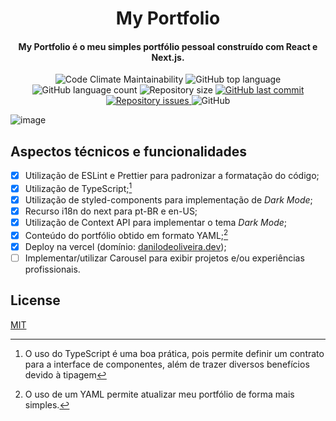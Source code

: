 <h1 align="center">My Portfolio</h1>

<h4 align="center">
  My Portfolio é o meu simples portfólio pessoal construído com React e Next.js.
</h4>

<p align="center">
  <img alt="Code Climate Maintainability" src="https://img.shields.io/codeclimate/maintainability/DaniloSI/myportfolio">

  <img alt="GitHub top language" src="https://img.shields.io/github/languages/top/DaniloSI/myportfolio">

  <img alt="GitHub language count" src="https://img.shields.io/github/languages/count/DaniloSI/myportfolio">

  <img alt="Repository size" src="https://img.shields.io/github/repo-size/DaniloSI/myportfolio">

  <a href="https://github.com/DaniloSI/myportfolio/commits/main">
    <img alt="GitHub last commit" src="https://img.shields.io/github/last-commit/DaniloSI/myportfolio">
  </a>

  <a href="https://github.com/DaniloSI/myportfolio/issues">
    <img alt="Repository issues" src="https://img.shields.io/github/issues/DaniloSI/myportfolio">
  </a>

  <img alt="GitHub" src="https://img.shields.io/github/license/DaniloSI/myportfolio">
</p>

![image](https://user-images.githubusercontent.com/9607568/172606435-76b7a4f6-a11a-4255-8cd2-4bb1dea38944.png)

## Aspectos técnicos e funcionalidades

- [x] Utilização de ESLint e Prettier para padronizar a formatação do código;
- [x] Utilização de TypeScript;[^1]
- [x] Utilização de styled-components para implementação de _Dark Mode_;
- [x] Recurso i18n do next para pt-BR e en-US;
- [x] Utilização de Context API para implementar o tema _Dark Mode_;
- [x] Conteúdo do portfólio obtido em formato YAML;[^2]
- [x] Deploy na vercel (domínio: [danilodeoliveira.dev](https://danilodeoliveira.dev/));
- [ ] Implementar/utilizar Carousel para exibir projetos e/ou experiências profissionais.

[^1]: O uso do TypeScript é uma boa prática, pois permite definir um contrato para a interface de componentes, além de trazer diversos benefícios devido à tipagem
[^2]: O uso de um YAML permite atualizar meu portfólio de forma mais simples.

## License
[MIT](https://choosealicense.com/licenses/mit/)
